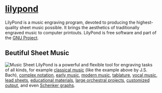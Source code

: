 # [lilypond](https://chocolatey.org/packages/lilypond)

LilyPond is a music engraving program, devoted to producing the highest-quality sheet music possible. It brings the aesthetics of traditionally engraved music to computer printouts. LilyPond is free software and part of the [GNU Project][].

## Beutiful Sheet Music
![Music Sheet][]
LilyPond is a powerful and flexible tool for engraving tasks of all kinds, for example [classical music][] (like the example above by J.S. Bach), [complex notation][], [early music][], [modern music][], [tablature][], [vocal music][], [lead sheets][], [educational materials][], [large orchestral projects][], [customized output][], and even [Schenker graphs][].

[GNU Project]: http://gnu.org/
[Music Sheet]: http://lilypond.org/pictures/bwv861-lilypond.png
[classical music]: http://lilypond.org/examples.html#Classical-Music
[complex notation]: http://lilypond.org/examples.html#Complex-Notation
[early music]: http://lilypond.org/examples.html#Early-Music
[modern music]: http://lilypond.org/examples.html#Modern-Music
[tablature]: http://lilypond.org/examples.html#Tablature
[vocal music]: http://lilypond.org/examples.html#Vocal-Music
[lead sheets]: http://lilypond.org/examples.html#Lead-Sheets
[educational materials]: http://lilypond.org/examples.html#Educational-Applications
[large orchestral projects]: http://lilypond.org/examples.html#Large-Projects
[customized output]: http://lilypond.org/examples.html#Customized-Output
[Schenker graphs]: http://lilypond.org/examples.html#Schenker-Graphs
